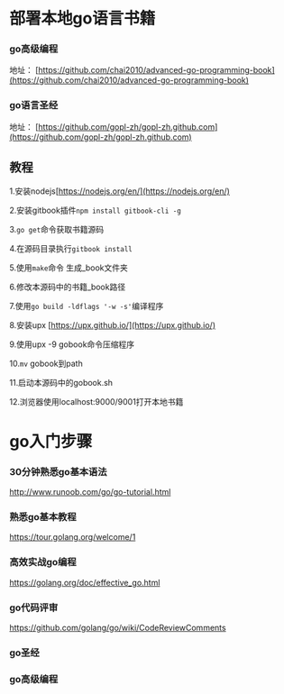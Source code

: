 # 部署本地go语言书籍
### go高级编程
地址：
[https://github.com/chai2010/advanced-go-programming-book](https://github.com/chai2010/advanced-go-programming-book)
### go语言圣经
地址：
[https://github.com/gopl-zh/gopl-zh.github.com](https://github.com/gopl-zh/gopl-zh.github.com)
## 教程
1.安装nodejs[https://nodejs.org/en/](https://nodejs.org/en/)

2.安装gitbook插件`npm install gitbook-cli -g`

3.`go get`命令获取书籍源码

4.在源码目录执行`gitbook install`

5.使用`make`命令 生成_book文件夹

6.修改本源码中的书籍_book路径

7.使用`go build -ldflags '-w -s'`编译程序

8.安装upx [https://upx.github.io/](https://upx.github.io/)

9.使用upx -9 gobook命令压缩程序

10.`mv` gobook到path

11.启动本源码中的gobook.sh

12.浏览器使用localhost:9000/9001打开本地书籍

# go入门步骤
### 30分钟熟悉go基本语法
http://www.runoob.com/go/go-tutorial.html
### 熟悉go基本教程
https://tour.golang.org/welcome/1
### 高效实战go编程
https://golang.org/doc/effective_go.html
### go代码评审
https://github.com/golang/go/wiki/CodeReviewComments
### go圣经

### go高级编程